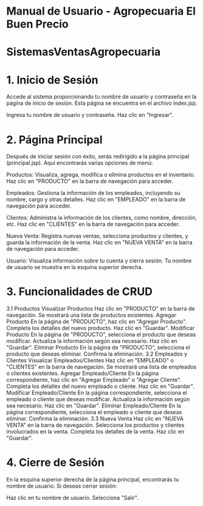 # Manual de Usuario - Agropecuaria El Buen Precio
# SistemasVentasAgropecuaria 
# 1. Inicio de Sesión
Accede al sistema proporcionando tu nombre de usuario y contraseña en la página de inicio de sesión. Esta página se encuentra en el archivo index.jsp.

Ingresa tu nombre de usuario y contraseña.
Haz clic en "Ingresar".
# 2. Página Principal
Después de iniciar sesión con éxito, serás redirigido a la página principal (principal.jsp). Aquí encontrarás varias opciones de menú:

Productos: Visualiza, agrega, modifica o elimina productos en el inventario. Haz clic en "PRODUCTO" en la barra de navegación para acceder.

Empleados: Gestiona la información de los empleados, incluyendo su nombre, cargo y otras detalles. Haz clic en "EMPLEADO" en la barra de navegación para acceder.

Clientes: Administra la información de los clientes, como nombre, dirección, etc. Haz clic en "CLIENTES" en la barra de navegación para acceder.

Nueva Venta: Registra nuevas ventas, selecciona productos y clientes, y guarda la información de la venta. Haz clic en "NUEVA VENTA" en la barra de navegación para acceder.

Usuario: Visualiza información sobre tu cuenta y cierra sesión. Tu nombre de usuario se muestra en la esquina superior derecha.

# 3. Funcionalidades de CRUD
3.1 Productos
Visualizar Productos
Haz clic en "PRODUCTO" en la barra de navegación.
Se mostrará una lista de productos existentes.
Agregar Producto
En la página de "PRODUCTO", haz clic en "Agregar Producto".
Completa los detalles del nuevo producto.
Haz clic en "Guardar".
Modificar Producto
En la página de "PRODUCTO", selecciona el producto que deseas modificar.
Actualiza la información según sea necesario.
Haz clic en "Guardar".
Eliminar Producto
En la página de "PRODUCTO", selecciona el producto que deseas eliminar.
Confirma la eliminación.
3.2 Empleados y Clientes
Visualizar Empleados/Clientes
Haz clic en "EMPLEADO" o "CLIENTES" en la barra de navegación.
Se mostrará una lista de empleados o clientes existentes.
Agregar Empleado/Cliente
En la página correspondiente, haz clic en "Agregar Empleado" o "Agregar Cliente".
Completa los detalles del nuevo empleado o cliente.
Haz clic en "Guardar".
Modificar Empleado/Cliente
En la página correspondiente, selecciona el empleado o cliente que deseas modificar.
Actualiza la información según sea necesario.
Haz clic en "Guardar".
Eliminar Empleado/Cliente
En la página correspondiente, selecciona el empleado o cliente que deseas eliminar.
Confirma la eliminación.
3.3 Nueva Venta
Haz clic en "NUEVA VENTA" en la barra de navegación.
Selecciona los productos y clientes involucrados en la venta.
Completa los detalles de la venta.
Haz clic en "Guardar".
# 4. Cierre de Sesión
En la esquina superior derecha de la página principal, encontrarás tu nombre de usuario. Si deseas cerrar sesión:

Haz clic en tu nombre de usuario.
Selecciona "Salir".
